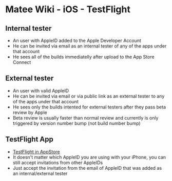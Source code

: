# Matee Wiki - iOS - TestFlight

## Internal tester
- An user with AppleID added to the Apple Developer Account
- He can be invited via email as an internal tester of any of the apps under that account
- He sees all of the builds immediatelly after upload to the App Store Connect

## External tester
- An user with valid AppleID
- He can be invited via email or via public link as an external tester to any of the apps under that account
- He sees only the builds intented for external testers after they pass beta review by Apple
- Beta review is usually faster than normal review and currently is only triggered by version number bump (not build number bump)

## TestFlight App
- [TestFlight in AppStore](https://apps.apple.com/us/app/testflight/id899247664)
- It doesn't matter which AppleID you are using with your iPhone, you can still accept invitations from other AppleIDs
- Just accept the invitation from the email of AppleID that was added as an internal/external tester

